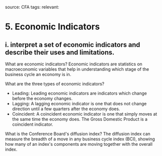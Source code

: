 source: CFA
tags: 
relevant: 

# 5. Economic Indicators

## i. interpret a set of economic indicators and describe their uses and limitations.

What are economic indicators?
Economic indicators are statistics on macroeconomic variables that help in understanding which stage of the business cycle an economy is in. 

What are the three types of economic indicators?
- Leading: Leading economic indicators are indicators which change before the economy changes.
- Lagging: A lagging economic indicator is one that does not change direction until a few quarters after the economy does.
- Coincident: A coincident economic indicator is one that simply moves at the same time the economy does. The Gross Domestic Product is a coincident indicator.

What is the Conference Board's diffusion index?
The diffusion index can measure the breadth of a move in any business cycle index (BCI), showing how many of an index's components are moving together with the overall index.
 
 